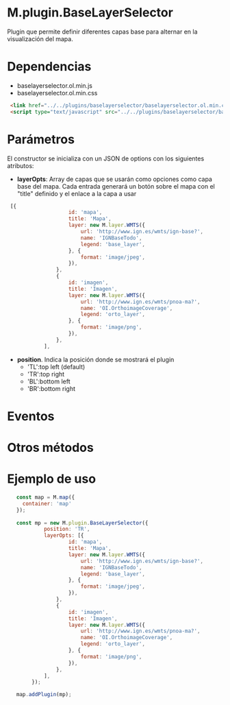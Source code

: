# M.plugin.BaseLayerSelector

Plugin que permite definir diferentes capas base para alternar en la visualización del mapa.

# Dependencias

- baselayerselector.ol.min.js
- baselayerselector.ol.min.css

```html
 <link href="../../plugins/baselayerselector/baselayerselector.ol.min.css" rel="stylesheet" />
 <script type="text/javascript" src="../../plugins/baselayerselector/baselayerselector.ol.min.js"></script>
```

# Parámetros

El constructor se inicializa con un JSON de options con los siguientes atributos:

- **layerOpts**: Array de capas que se usarán como opciones como capa base del mapa.
Cada entrada generará un botón sobre el mapa con el "title" definido y el enlace a la capa a usar

```javascript
 [{
                    id: 'mapa',
                    title: 'Mapa',
                    layer: new M.layer.WMTS({
                        url: 'http://www.ign.es/wmts/ign-base?',
                        name: 'IGNBaseTodo',
                        legend: 'base_layer',
                    }, {
                        format: 'image/jpeg',
                    }),
                },
                {
                    id: 'imagen',
                    title: 'Imagen',
                    layer: new M.layer.WMTS({
                        url: 'http://www.ign.es/wmts/pnoa-ma?',
                        name: 'OI.OrthoimageCoverage',
                        legend: 'orto_layer',
                    }, {
                        format: 'image/png',
                    }),
                },
            ],
```

- **position**. Indica la posición donde se mostrará el plugin
  - 'TL':top left (default)
  - 'TR':top right 
  - 'BL':bottom left 
  - 'BR':bottom right


# Eventos


# Otros métodos


# Ejemplo de uso

```javascript
   const map = M.map({
     container: 'map'
   });
  
   const mp = new M.plugin.BaseLayerSelector({
            position: 'TR',
            layerOpts: [{
                    id: 'mapa',
                    title: 'Mapa',
                    layer: new M.layer.WMTS({
                        url: 'http://www.ign.es/wmts/ign-base?',
                        name: 'IGNBaseTodo',
                        legend: 'base_layer',
                    }, {
                        format: 'image/jpeg',
                    }),
                },
                {
                    id: 'imagen',
                    title: 'Imagen',
                    layer: new M.layer.WMTS({
                        url: 'http://www.ign.es/wmts/pnoa-ma?',
                        name: 'OI.OrthoimageCoverage',
                        legend: 'orto_layer',
                    }, {
                        format: 'image/png',
                    }),
                },
            ],
        });

   map.addPlugin(mp);
```

